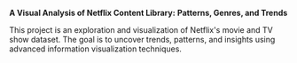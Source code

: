 **A Visual Analysis of Netflix Content Library:**
**Patterns, Genres, and Trends**

This project is an exploration and visualization of Netflix's movie and TV show dataset. The goal is to uncover trends, patterns, and insights using advanced information visualization techniques.
